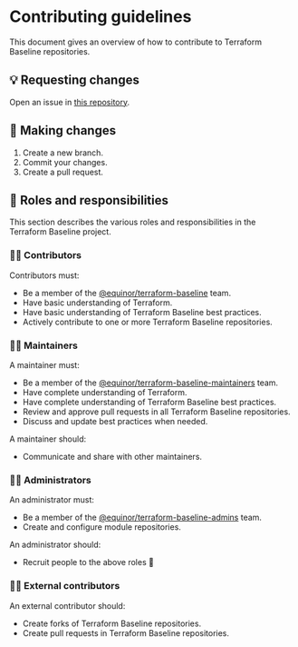 # Contributing guidelines

This document gives an overview of how to contribute to Terraform Baseline repositories.

## 💡 Requesting changes

Open an issue in [this repository](https://github.com/equinor/terraform-baseline/issues/new/choose).

## 📝 Making changes

1. Create a new branch.
1. Commit your changes.
1. Create a pull request.

## 🤝 Roles and responsibilities

This section describes the various roles and responsibilities in the Terraform Baseline project.

### 👨‍🎓 Contributors

Contributors must:

- Be a member of the [@equinor/terraform-baseline](https://github.com/orgs/equinor/teams/terraform-baseline) team.
- Have basic understanding of Terraform.
- Have basic understanding of Terraform Baseline best practices.
- Actively contribute to one or more Terraform Baseline repositories.

### 👷‍♀️ Maintainers

A maintainer must:

- Be a member of the [@equinor/terraform-baseline-maintainers](https://github.com/orgs/equinor/teams/terraform-baseline-maintainers) team.
- Have complete understanding of Terraform.
- Have complete understanding of Terraform Baseline best practices.
- Review and approve pull requests in all Terraform Baseline repositories.
- Discuss and update best practices when needed.

A maintainer should:

- Communicate and share with other maintainers.

### 👮‍♂️ Administrators

An administrator must:

- Be a member of the [@equinor/terraform-baseline-admins](https://github.com/orgs/equinor/teams/terraform-baseline-admins) team.
- Create and configure module repositories.

An administrator should:

- Recruit people to the above roles 🤗

### 🦸‍♀️ External contributors

An external contributor should:

- Create forks of Terraform Baseline repositories.
- Create pull requests in Terraform Baseline repositories.
